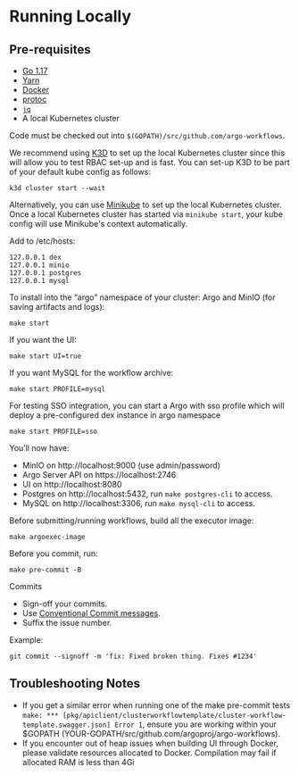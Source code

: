 # Running Locally

## Pre-requisites

* [Go 1.17](https://golang.org/dl/)
* [Yarn](https://classic.yarnpkg.com/en/docs/install/#mac-stable)
* [Docker](https://docs.docker.com/get-docker/)
* [protoc](http://google.github.io/proto-lens/installing-protoc.html) 
* [`jq`](https://stedolan.github.io/jq/download/)
* A local Kubernetes cluster

Code must be checked out into `$(GOPATH)/src/github.com/argo-workflows`.

We recommend using [K3D](https://k3d.io/) to set up the local Kubernetes cluster since this will allow you to test RBAC
set-up and is fast. You can set-up K3D to be part of your default kube config as follows:

    k3d cluster start --wait

Alternatively, you can use [Minikube](https://github.com/kubernetes/minikube) to set up the local Kubernetes cluster.
Once a local Kubernetes cluster has started via `minikube start`, your kube config will use Minikube's context
automatically.

Add to /etc/hosts:

    127.0.0.1 dex
    127.0.0.1 minio
    127.0.0.1 postgres
    127.0.0.1 mysql

To install into the “argo” namespace of your cluster: Argo and MinIO (for saving artifacts and logs):

    make start

If you want the UI:

    make start UI=true

If you want MySQL for the workflow archive:

    make start PROFILE=mysql

For testing SSO integration, you can start a Argo with sso profile which will deploy a pre-configured dex instance in
argo namespace

    make start PROFILE=sso

You’ll now have:

* MinIO on http://localhost:9000 (use admin/password)
* Argo Server API on https://localhost:2746
* UI on http://localhost:8080
* Postgres on http://localhost:5432, run `make postgres-cli` to access.
* MySQL on http://localhost:3306, run `make mysql-cli` to access.

Before submitting/running workflows, build all the executor image:

    make argoexec-image

Before you commit, run:

    make pre-commit -B

Commits

* Sign-off your commits.
* Use [Conventional Commit messages](https://www.conventionalcommits.org/en/v1.0.0/).
* Suffix the issue number.

Example:

    git commit --signoff -m 'fix: Fixed broken thing. Fixes #1234'

## Troubleshooting Notes

* If you get a similar error when running one of the make pre-commit
  tests `make: *** [pkg/apiclient/clusterworkflowtemplate/cluster-workflow-template.swagger.json] Error 1`, ensure you
  are working within your $GOPATH (YOUR-GOPATH/src/github.com/argoproj/argo-workflows).
* If you encounter out of heap issues when building UI through Docker, please validate resources allocated to Docker.
  Compilation may fail if allocated RAM is less than 4Gi

